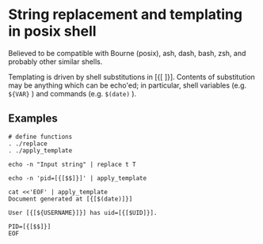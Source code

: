 # String replacement and templating in posix shell

Believed to be compatible with Bourne (posix), ash, dash, bash, zsh, and probably other similar shells.

Templating is driven by shell substitutions in [{[ ]}]. Contents of substitution may be anything which can be echo'ed;
in particular, shell variables (e.g. `${VAR}` ) and commands (e.g. `$(date)` ).

## Examples

    # define functions
    . ./replace
    . ./apply_template

    echo -n "Input string" | replace t T
    
    echo -n 'pid=[{[$$]}]' | apply_template
    
    cat <<'EOF' | apply_template
    Document generated at [{[$(date)]}]

    User [{[${USERNAME}]}] has uid=[{[$UID]}].

    PID=[{[$$]}]
    EOF
